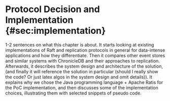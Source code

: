 # Protocol Decision and Implementation {#sec:implementation}

1-2 sentences on what this chapter is about. It starts looking at existing implementations of Raft and replication protocols in general for data-intense applications and how they differentiate. Then it compares other event stores and similar systems with ChronicleDB and their approaches to replication. Afterwards, it describes the system design and architecture of the solution, (and finally it will reference the solution in particular (should I really show the code? Or just latex algos in the system design and omit details)). It explains why we chose the Java programming language + Apache Ratis for the PoC implementation, and then discusses some of the implementation choices, illustrating them with selected snippets of pseudo code.

<!--
In Chapter 3 we gave a formal description of the CS reconciliation protocol.
This allows the protocol to be conceptually understood and its properties
formally shown. However, it does not provide much information on how such
a protocol could be implemented in a real middleware. Therefore, we will in
this chapter describe two implementations that we have done: a simulated
environment based on J-Sim [53], and a component..
The reason that we chose to make two implementations is that they
provide different means of evaluation. The simulation environment allows
important system parameters to be changed, so that the behaviour of the
protocol can be investigated under different conditions. In the CORBA
implementation the protocol is tested on a real system, and provides more
realistic measurements results.
We chose J-Sim as the simulator platform since it is a component-based
simulation environment that provides event-based simulation. Moreover, it
is built with Java and uses TCL as glue code to control simulations. The
same Java code could therefore be used in both the simulation and later in
the CORBA middleware.
-->